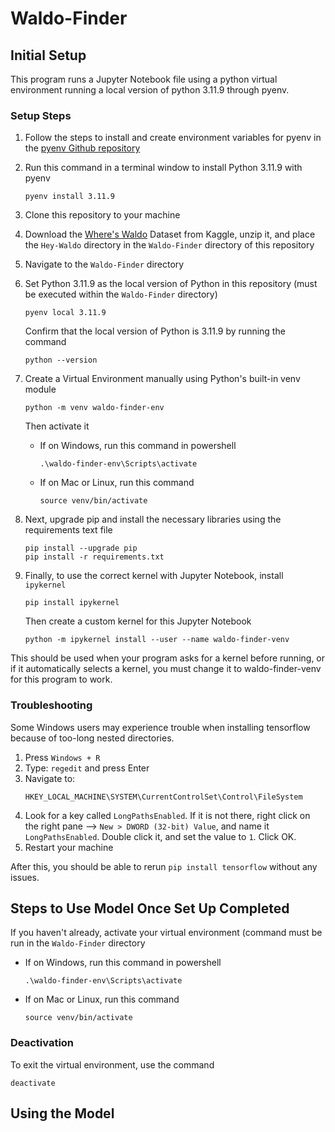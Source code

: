 # Waldo-Finder

## Initial Setup

This program runs a Jupyter Notebook file using a python virtual environment running a local version of python 3.11.9 through pyenv.

### Setup Steps

1. Follow the steps to install and create environment variables for pyenv in the [pyenv Github repository](https://github.com/pyenv/pyenv) 

2. Run this command in a terminal window to install Python 3.11.9 with pyenv
    ```shell
    pyenv install 3.11.9
    ``` 

3. Clone this repository to your machine

4. Download the [Where's Waldo](https://www.kaggle.com/datasets/residentmario/wheres-waldo) Dataset from Kaggle, unzip it, and place the `Hey-Waldo` directory in the `Waldo-Finder` directory of this repository

5. Navigate to the `Waldo-Finder` directory

6. Set Python 3.11.9 as the local version of Python in this repository (must be executed within the `Waldo-Finder` directory)
    ```shell
    pyenv local 3.11.9
    ```
    Confirm that the local version of Python is 3.11.9 by running the command  
    ```shell
    python --version
    ```

7. Create a Virtual Environment manually using Python's built-in venv module
    ```shell
    python -m venv waldo-finder-env
    ```
    Then activate it  
    * If on Windows, run this command in powershell
        ```shell
        .\waldo-finder-env\Scripts\activate
        ```
    * If on Mac or Linux, run this command
        ```shell
        source venv/bin/activate
        ```

8. Next, upgrade pip and install the necessary libraries using the requirements text file
    ```shell
    pip install --upgrade pip
    pip install -r requirements.txt
    ```

9. Finally, to use the correct kernel with Jupyter Notebook, install `ipykernel`
    ```shell
    pip install ipykernel
    ```
    Then create a custom kernel for this Jupyter Notebook
    ```shell
    python -m ipykernel install --user --name waldo-finder-venv
    ```

This should be used when your program asks for a kernel before running, or if it automatically selects a kernel, you must change it to waldo-finder-venv for this program to work.


### Troubleshooting

Some Windows users may experience trouble when installing tensorflow because of too-long nested directories. 

1. Press `Windows + R`
2. Type: `regedit` and press Enter
3. Navigate to:
    ```
    HKEY_LOCAL_MACHINE\SYSTEM\CurrentControlSet\Control\FileSystem
    ```
4. Look for a key called `LongPathsEnabled`. If it is not there, right click on the right pane --> `New > DWORD (32-bit) Value`, and name it `LongPathsEnabled`. Double click it, and set the value to `1`. Click OK.
5. Restart your machine

After this, you should be able to rerun `pip install tensorflow` without any issues.

## Steps to Use Model Once Set Up Completed
If you haven't already, activate your virtual environment (command must be run in the `Waldo-Finder` directory
* If on Windows, run this command in powershell
    ```shell
    .\waldo-finder-env\Scripts\activate
    ```
* If on Mac or Linux, run this command
    ```shell
    source venv/bin/activate
    ```

### Deactivation
To exit the virtual environment, use the command
```shell
deactivate
```

## Using the Model


